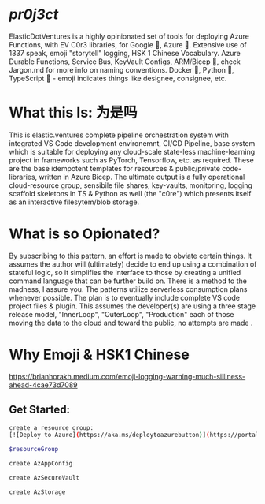 # _pr0j3ct_
ElasticDotVentures is 
a highly opinionated set of tools for deploying Azure Functions, with EV C0r3 libraries, for Google 👾, Azure 🤖.  Extensive use of 1337 speak, emoji "storytell" logging, HSK 1 Chinese Vocabulary.  Azure Durable Functions, Service Bus, KeyVault Configs, ARM/Bicep 💪, check Jargon.md for more info on naming conventions.  Docker 🐳, Python 🐍, TypeScript 🦄 - emoji indicates things like designee, consignee, etc. 

# What this Is: 为是吗
This is elastic.ventures complete pipeline orchestration system with integrated VS Code development environemnt, CI/CD Pipeline, base system which is suitable for deploying any cloud-scale state-less machine-learning project in frameworks such as PyTorch, Tensorflow, etc. as required.  These are the base idempotent templates for resources & public/private code-libraries, written in Azure Bicep. 
The ultimate output is a fully operational cloud-resource group, sensibile file shares, key-vaults, monitoring, logging scaffold skeletons in TS & Python as well (the "c0re") which presents itself as an interactive filesytem/blob storage. 

# What is so Opionated? 
By subscribing to this pattern, an effort is made to obviate certain things.  It assumes the author will (ultimately) decide to end up using a combination of stateful logic, so it simplifies the interface to those by creating a unified command language that can be further build on.  There is a method to the madness, I assure you.  The patterns utilize serverless consumption plans whenever possible.  The plan is to eventually include complete VS code project files & plugin.    This assumes the developer(s) are using a three stage release model, "InnerLoop", "OuterLoop", "Production" each of those moving the data to the cloud and toward the public, no attempts are made . 

# Why Emoji & HSK1 Chinese
https://brianhorakh.medium.com/emoji-logging-warning-much-silliness-ahead-4cae73d7089

## Get Started: 
```bash
create a resource group:
[![Deploy to Azure](https://aka.ms/deploytoazurebutton)](https://portal.azure.com/#create/Microsoft.Template/uri/https%3A%2F%2Fraw.githubusercontent.com%2FAzure%2Fazure-quickstart-templates%2Fmaster%2F101-storage-account-create%2Fazuredeploy.json)

$resourceGroup

create AzAppConfig

create AzSecureVault

create AzStorage

```

# 

